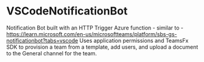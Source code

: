 # VSCodeNotificationBot
Notification Bot built with an HTTP Trigger Azure function - similar to - https://learn.microsoft.com/en-us/microsoftteams/platform/sbs-gs-notificationbot?tabs=vscode
Uses application permissions and TeamsFx SDK to provision a team from a template, add users, and upload a document to the General channel for the team.

